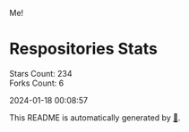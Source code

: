 Me!

# Respositories Stats
Stars Count: 234  
Forks Count: 6

2024-01-18 00:08:57  

This README is automatically generated by [🐰](https://github.com/rnitta/rnitta).
